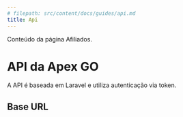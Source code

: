```yaml
---
# filepath: src/content/docs/guides/api.md
title: Api
---
```


Conteúdo da página Afiliados.
# API da Apex GO

A API é baseada em Laravel e utiliza autenticação via token.

## Base URL

